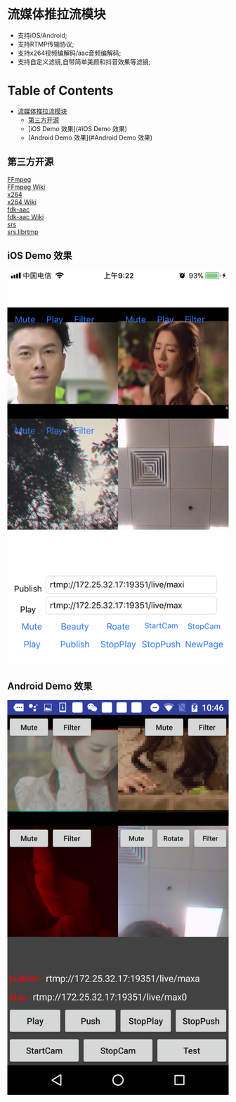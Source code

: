 # 流媒体推拉流模块

- 支持iOS/Android;
- 支持RTMP传输协议;
- 支持x264视频编解码/aac音频编解码;
- 支持自定义滤镜,自带简单美颜和抖音效果等滤镜;


Table of Contents
=================

   * [流媒体推拉流模块](#流媒体推拉流模块)
      * [第三方开源](#第三方开源)
      * [iOS Demo 效果](#iOS Demo 效果)
      * [Android Demo 效果](#Android Demo 效果)
      
      
## 第三方开源
[FFmpeg](https://ffmpeg.org/)</br>
[FFmpeg Wiki](https://en.wikipedia.org/wiki/FFmpeg)</br>
[x264](https://www.videolan.org/developers/x264.html)</br>
[x264 Wiki](https://en.wikipedia.org/wiki/X264)</br>
[fdk-aac](https://github.com/mstorsjo/fdk-aac)</br>
[fdk-aac Wiki](https://en.wikipedia.org/wiki/Fraunhofer_FDK_AAC)</br>
[srs](https://github.com/ossrs/srs)</br>
[srs.librtmp](https://github.com/ossrs/srs-librtmp)</br>


## iOS Demo 效果
![](https://github.com/KingsleyYau/LiveClient/blob/master/res/IMG_iOS_1.PNG?raw=true)


## Android Demo 效果
![](https://github.com/KingsleyYau/LiveClient/blob/master/res/IMG_Android_1.png?raw=true)
